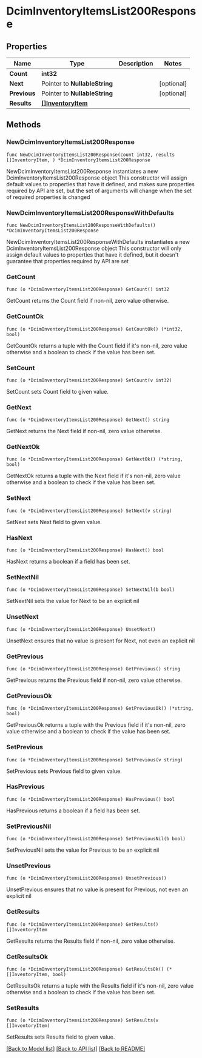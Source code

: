 # DcimInventoryItemsList200Response

## Properties

Name | Type | Description | Notes
------------ | ------------- | ------------- | -------------
**Count** | **int32** |  | 
**Next** | Pointer to **NullableString** |  | [optional] 
**Previous** | Pointer to **NullableString** |  | [optional] 
**Results** | [**[]InventoryItem**](InventoryItem.md) |  | 

## Methods

### NewDcimInventoryItemsList200Response

`func NewDcimInventoryItemsList200Response(count int32, results []InventoryItem, ) *DcimInventoryItemsList200Response`

NewDcimInventoryItemsList200Response instantiates a new DcimInventoryItemsList200Response object
This constructor will assign default values to properties that have it defined,
and makes sure properties required by API are set, but the set of arguments
will change when the set of required properties is changed

### NewDcimInventoryItemsList200ResponseWithDefaults

`func NewDcimInventoryItemsList200ResponseWithDefaults() *DcimInventoryItemsList200Response`

NewDcimInventoryItemsList200ResponseWithDefaults instantiates a new DcimInventoryItemsList200Response object
This constructor will only assign default values to properties that have it defined,
but it doesn't guarantee that properties required by API are set

### GetCount

`func (o *DcimInventoryItemsList200Response) GetCount() int32`

GetCount returns the Count field if non-nil, zero value otherwise.

### GetCountOk

`func (o *DcimInventoryItemsList200Response) GetCountOk() (*int32, bool)`

GetCountOk returns a tuple with the Count field if it's non-nil, zero value otherwise
and a boolean to check if the value has been set.

### SetCount

`func (o *DcimInventoryItemsList200Response) SetCount(v int32)`

SetCount sets Count field to given value.


### GetNext

`func (o *DcimInventoryItemsList200Response) GetNext() string`

GetNext returns the Next field if non-nil, zero value otherwise.

### GetNextOk

`func (o *DcimInventoryItemsList200Response) GetNextOk() (*string, bool)`

GetNextOk returns a tuple with the Next field if it's non-nil, zero value otherwise
and a boolean to check if the value has been set.

### SetNext

`func (o *DcimInventoryItemsList200Response) SetNext(v string)`

SetNext sets Next field to given value.

### HasNext

`func (o *DcimInventoryItemsList200Response) HasNext() bool`

HasNext returns a boolean if a field has been set.

### SetNextNil

`func (o *DcimInventoryItemsList200Response) SetNextNil(b bool)`

 SetNextNil sets the value for Next to be an explicit nil

### UnsetNext
`func (o *DcimInventoryItemsList200Response) UnsetNext()`

UnsetNext ensures that no value is present for Next, not even an explicit nil
### GetPrevious

`func (o *DcimInventoryItemsList200Response) GetPrevious() string`

GetPrevious returns the Previous field if non-nil, zero value otherwise.

### GetPreviousOk

`func (o *DcimInventoryItemsList200Response) GetPreviousOk() (*string, bool)`

GetPreviousOk returns a tuple with the Previous field if it's non-nil, zero value otherwise
and a boolean to check if the value has been set.

### SetPrevious

`func (o *DcimInventoryItemsList200Response) SetPrevious(v string)`

SetPrevious sets Previous field to given value.

### HasPrevious

`func (o *DcimInventoryItemsList200Response) HasPrevious() bool`

HasPrevious returns a boolean if a field has been set.

### SetPreviousNil

`func (o *DcimInventoryItemsList200Response) SetPreviousNil(b bool)`

 SetPreviousNil sets the value for Previous to be an explicit nil

### UnsetPrevious
`func (o *DcimInventoryItemsList200Response) UnsetPrevious()`

UnsetPrevious ensures that no value is present for Previous, not even an explicit nil
### GetResults

`func (o *DcimInventoryItemsList200Response) GetResults() []InventoryItem`

GetResults returns the Results field if non-nil, zero value otherwise.

### GetResultsOk

`func (o *DcimInventoryItemsList200Response) GetResultsOk() (*[]InventoryItem, bool)`

GetResultsOk returns a tuple with the Results field if it's non-nil, zero value otherwise
and a boolean to check if the value has been set.

### SetResults

`func (o *DcimInventoryItemsList200Response) SetResults(v []InventoryItem)`

SetResults sets Results field to given value.



[[Back to Model list]](../README.md#documentation-for-models) [[Back to API list]](../README.md#documentation-for-api-endpoints) [[Back to README]](../README.md)


